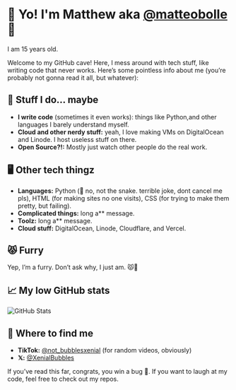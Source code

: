 # 👋 Yo! I'm Matthew aka [@matteobolle](https://github.com/matteobolle) 🎉
I am 15 years old.

Welcome to my GitHub cave! Here, I mess around with tech stuff, like writing code that never works. Here’s some pointless info about me (you’re probably not gonna read it all, but whatever):

## 🚀 Stuff I do... maybe
- **I write code** (sometimes it even works): things like Python,and other languages I barely understand myself.
- **Cloud and other nerdy stuff:** yeah, I love making VMs on DigitalOcean and Linode. I host useless stuff on there.
- **Open Source?!:** Mostly just watch other people do the real work.

## 🖥️ Other tech thingz
- **Languages:** Python (🐍 no, not the snake. terrible joke, dont cancel me pls), HTML (for making sites no one visits), CSS (for trying to make them pretty, but failing).
- **Complicated things:** long a** message.
- **Toolz:** long a** message.
- **Cloud stuff:** DigitalOcean, Linode, Cloudflare, and Vercel.

## 😾 Furry 
Yep, I’m a furry. Don’t ask why, I just am. 😾🎨

## 📈 My low GitHub stats
![GitHub Stats](https://github-readme-stats.vercel.app/api?username=matteobolle&show_icons=true&theme=dark)

## 📱 Where to find me
- **TikTok:** [@not_bubblesxenial](https://www.tiktok.com/@not_bubblesxenial) (for random videos, obviously)
- **𝕏:** [@XenialBubbles](https://x.com/XenialBubbles) 

If you’ve read this far, congrats, you win a bug 🐛. If you want to laugh at my code, feel free to check out my repos.
